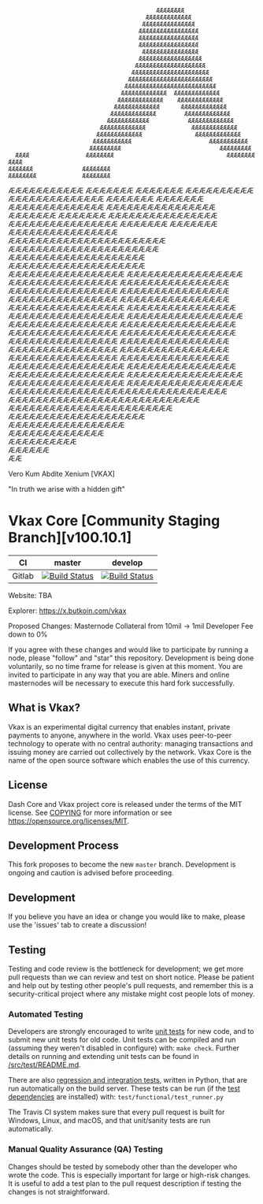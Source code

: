                                               ÆÆÆÆÆÆÆÆ                                              
                                           ÆÆÆÆÆÆÆÆÆÆÆÆÆ                                            
                                          ÆÆÆÆÆÆÆÆÆÆÆÆÆÆÆ                                           
                                         ÆÆÆÆÆÆÆÆÆÆÆÆÆÆÆÆÆ                                          
                                         ÆÆÆÆÆÆÆÆÆÆÆÆÆÆÆÆÆ                                          
                                         ÆÆÆÆÆÆÆÆÆÆÆÆÆÆÆÆÆ                                          
                                          ÆÆÆÆÆÆÆÆÆÆÆÆÆÆÆÆ                                          
                                         ÆÆÆÆÆÆÆÆÆÆÆÆÆÆÆÆÆÆ                                         
                                        ÆÆÆÆÆÆÆÆÆÆÆÆÆÆÆÆÆÆÆÆ                                        
                                       ÆÆÆÆÆÆÆÆÆÆÆÆÆÆÆÆÆÆÆÆÆÆ                                       
                                      ÆÆÆÆÆÆÆÆÆÆÆÆÆÆÆÆÆÆÆÆÆÆÆÆ                                      
                                     ÆÆÆÆÆÆÆÆÆÆÆÆÆÆÆÆÆÆÆÆÆÆÆÆÆÆ                                     
                                    ÆÆÆÆÆÆÆÆÆÆÆÆÆ  ÆÆÆÆÆÆÆÆÆÆÆÆÆ                                    
                                   ÆÆÆÆÆÆÆÆÆÆÆÆÆ    ÆÆÆÆÆÆÆÆÆÆÆÆÆ                                   
                                  ÆÆÆÆÆÆÆÆÆÆÆÆÆ      ÆÆÆÆÆÆÆÆÆÆÆÆÆ                                  
                                 ÆÆÆÆÆÆÆÆÆÆÆÆÆ        ÆÆÆÆÆÆÆÆÆÆÆÆÆ                                 
                                ÆÆÆÆÆÆÆÆÆÆÆÆ           ÆÆÆÆÆÆÆÆÆÆÆÆÆ                                
                              ÆÆÆÆÆÆÆÆÆÆÆÆÆ             ÆÆÆÆÆÆÆÆÆÆÆÆÆ                               
                             ÆÆÆÆÆÆÆÆÆÆÆÆÆ               ÆÆÆÆÆÆÆÆÆÆÆÆÆ                              
                            ÆÆÆÆÆÆÆÆÆÆÆ                      ÆÆÆÆÆÆÆÆÆÆÆ                            
                           ÆÆÆÆÆÆÆÆÆ                            ÆÆÆÆÆÆÆÆÆ                           
      ÆÆÆÆ                ÆÆÆÆÆÆÆÆ                                ÆÆÆÆÆÆÆÆ                ÆÆÆÆ      
    ÆÆÆÆÆÆÆ              ÆÆÆÆÆÆÆÆ                                  ÆÆÆÆÆÆÆÆ             ÆÆÆÆÆÆÆÆ    
  ÆÆÆÆÆÆÆÆÆÆÆ           ÆÆÆÆÆÆÆ                                      ÆÆÆÆÆÆÆ           ÆÆÆÆÆÆÆÆÆÆ   
 ÆÆÆÆÆÆÆÆÆÆÆÆÆÆ        ÆÆÆÆÆÆÆ                                        ÆÆÆÆÆÆÆ        ÆÆÆÆÆÆÆÆÆÆÆÆÆÆ 
 ÆÆÆÆÆÆÆÆÆÆÆÆÆÆÆÆ     ÆÆÆÆÆÆÆ                                          ÆÆÆÆÆÆÆ     ÆÆÆÆÆÆÆÆÆÆÆÆÆÆÆÆ 
   ÆÆÆÆÆÆÆÆÆÆÆÆÆÆÆÆ  ÆÆÆÆÆÆÆ                                            ÆÆÆÆÆÆÆ  ÆÆÆÆÆÆÆÆÆÆÆÆÆÆÆÆ   
    ÆÆÆÆÆÆÆÆÆÆÆÆÆÆÆÆÆÆÆÆÆÆÆ                                              ÆÆÆÆÆÆÆÆÆÆÆÆÆÆÆÆÆÆÆÆÆÆ     
      ÆÆÆÆÆÆÆÆÆÆÆÆÆÆÆÆÆÆÆÆ                                                ÆÆÆÆÆÆÆÆÆÆÆÆÆÆÆÆÆÆÆÆ      
        ÆÆÆÆÆÆÆÆÆÆÆÆÆÆÆÆÆ                                                  ÆÆÆÆÆÆÆÆÆÆÆÆÆÆÆÆÆ        
          ÆÆÆÆÆÆÆÆÆÆÆÆÆÆÆÆ                                                ÆÆÆÆÆÆÆÆÆÆÆÆÆÆÆÆ          
            ÆÆÆÆÆÆÆÆÆÆÆÆÆÆÆÆ                                            ÆÆÆÆÆÆÆÆÆÆÆÆÆÆÆÆ            
              ÆÆÆÆÆÆÆÆÆÆÆÆÆÆÆÆ                                        ÆÆÆÆÆÆÆÆÆÆÆÆÆÆÆÆ              
               ÆÆÆÆÆÆÆÆÆÆÆÆÆÆÆÆÆ                                    ÆÆÆÆÆÆÆÆÆÆÆÆÆÆÆÆ                
                 ÆÆÆÆÆÆÆÆÆÆÆÆÆÆÆÆÆ                                ÆÆÆÆÆÆÆÆÆÆÆÆÆÆÆÆÆ                 
                   ÆÆÆÆÆÆÆÆÆÆÆÆÆÆÆÆ                             ÆÆÆÆÆÆÆÆÆÆÆÆÆÆÆÆÆ                   
                     ÆÆÆÆÆÆÆÆÆÆÆÆÆÆÆÆ                         ÆÆÆÆÆÆÆÆÆÆÆÆÆÆÆÆÆ                     
                       ÆÆÆÆÆÆÆÆÆÆÆÆÆÆÆÆ                      ÆÆÆÆÆÆÆÆÆÆÆÆÆÆÆÆ                       
                         ÆÆÆÆÆÆÆÆÆÆÆÆÆÆÆÆ                  ÆÆÆÆÆÆÆÆÆÆÆÆÆÆÆÆ                         
                           ÆÆÆÆÆÆÆÆÆÆÆÆÆÆÆÆ              ÆÆÆÆÆÆÆÆÆÆÆÆÆÆÆÆ                           
                            ÆÆÆÆÆÆÆÆÆÆÆÆÆÆÆÆÆ          ÆÆÆÆÆÆÆÆÆÆÆÆÆÆÆÆ                             
                              ÆÆÆÆÆÆÆÆÆÆÆÆÆÆÆÆÆ      ÆÆÆÆÆÆÆÆÆÆÆÆÆÆÆÆÆ                              
                                ÆÆÆÆÆÆÆÆÆÆÆÆÆÆÆÆÆ  ÆÆÆÆÆÆÆÆÆÆÆÆÆÆÆÆÆ                                
                                  ÆÆÆÆÆÆÆÆÆÆÆÆÆÆÆÆÆÆÆÆÆÆÆÆÆÆÆÆÆÆÆÆ                                  
                                    ÆÆÆÆÆÆÆÆÆÆÆÆÆÆÆÆÆÆÆÆÆÆÆÆÆÆÆÆ                                    
                                      ÆÆÆÆÆÆÆÆÆÆÆÆÆÆÆÆÆÆÆÆÆÆÆÆ                                      
                                        ÆÆÆÆÆÆÆÆÆÆÆÆÆÆÆÆÆÆÆÆ                                        
                                         ÆÆÆÆÆÆÆÆÆÆÆÆÆÆÆÆÆ                                          
                                           ÆÆÆÆÆÆÆÆÆÆÆÆÆÆ                                           
                                             ÆÆÆÆÆÆÆÆÆÆ                                             
                                               ÆÆÆÆÆÆ                                               
                                                 ÆÆ                                                 


Vero Kum Abdite Xenium [VKAX]

"In truth we arise with a hidden gift"


Vkax Core [Community Staging Branch][v100.10.1]
===========================

|CI|master|develop|
|-|-|-|
|Gitlab|[![Build Status](https://gitlab.com/dashpay/dash/badges/master/pipeline.svg)](https://gitlab.com/dashpay/dash/-/tree/master)|[![Build Status](https://gitlab.com/dashpay/dash/badges/develop/pipeline.svg)](https://gitlab.com/dashpay/dash/-/tree/develop)|

Website: TBA

Explorer: https://x.butkoin.com/vkax

Proposed Changes:
Masternode Collateral from 10mil -> 1mil
Developer Fee down to 0%

If you agree with these changes and would like to participate by running a node, please "follow" and "star" this repository. Development is being done voluntarily, so no time frame for release is given at this moment. You are invited to participate in any way that you are able. Miners and online masternodes will be necessary to execute this hard fork successfully. 

What is Vkax?
-------------

Vkax is an experimental digital currency that enables instant, private
payments to anyone, anywhere in the world. Vkax uses peer-to-peer technology
to operate with no central authority: managing transactions and issuing money
are carried out collectively by the network. Vkax Core is the name of the open
source software which enables the use of this currency.

License
-------

Dash Core and Vkax project core is released under the terms of the MIT license. See [COPYING](COPYING) for more
information or see https://opensource.org/licenses/MIT.

Development Process
-------------------

This fork proposes to become the new `master` branch. Development is ongoing and caution is advised before proceeding.

Development
------------

If you believe you have an idea or change you would like to make, please use the 'issues' tab to create a discussion!

Testing
-------

Testing and code review is the bottleneck for development; we get more pull
requests than we can review and test on short notice. Please be patient and help out by testing
other people's pull requests, and remember this is a security-critical project where any mistake might cost people
lots of money.

### Automated Testing

Developers are strongly encouraged to write [unit tests](src/test/README.md) for new code, and to
submit new unit tests for old code. Unit tests can be compiled and run
(assuming they weren't disabled in configure) with: `make check`. Further details on running
and extending unit tests can be found in [/src/test/README.md](/src/test/README.md).

There are also [regression and integration tests](/test), written
in Python, that are run automatically on the build server.
These tests can be run (if the [test dependencies](/test) are installed) with: `test/functional/test_runner.py`

The Travis CI system makes sure that every pull request is built for Windows, Linux, and macOS, and that unit/sanity tests are run automatically.

### Manual Quality Assurance (QA) Testing

Changes should be tested by somebody other than the developer who wrote the
code. This is especially important for large or high-risk changes. It is useful
to add a test plan to the pull request description if testing the changes is
not straightforward.

